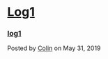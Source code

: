 # [Log1](/logs/post/wohnungssuche)
### [log1](/logs/post/log1)
Posted by [Colin](cs.mccaleb@gmail.com) on May 31, 2019

